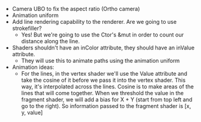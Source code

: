 * Camera UBO to fix the aspect ratio (Ortho camera)
* Animation uniform
* Add line rendering capability to the renderer. Are we going to use strokefiller?
    * Yes! But we're going to use the Ctor's &mut in order to count our distance along the line.
* Shaders shouldn't have an inColor attribute, they should have an inValue attribute.
    * They will use this to animate paths using the animation uniform
* Animation ideas:
    * For the lines, in the vertex shader we'll use the Value attribute and take the cosine of it before we pass it into the vertex shader. This way, it's interpolated across the lines. Cosine is to make areas of the lines that will come together. When we threshold the value in the fragment shader, we will add a bias for X + Y (start from top left and go to the right). So information passed to the fragment shader is [x, y, value]
